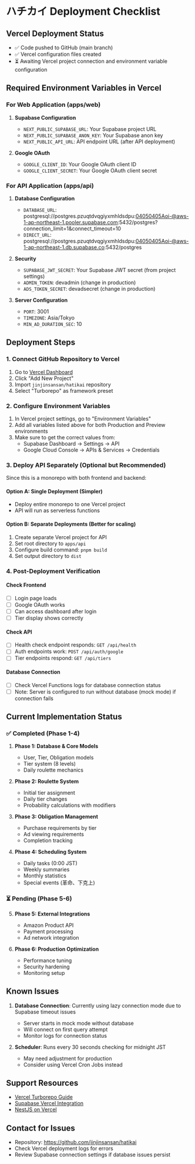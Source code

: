 # ハチカイ Deployment Checklist

## Vercel Deployment Status
- ✅ Code pushed to GitHub (main branch)
- ✅ Vercel configuration files created
- ⏳ Awaiting Vercel project connection and environment variable configuration

## Required Environment Variables in Vercel

### For Web Application (apps/web)
1. **Supabase Configuration**
   - `NEXT_PUBLIC_SUPABASE_URL`: Your Supabase project URL
   - `NEXT_PUBLIC_SUPABASE_ANON_KEY`: Your Supabase anon key
   - `NEXT_PUBLIC_API_URL`: API endpoint URL (after API deployment)

2. **Google OAuth**
   - `GOOGLE_CLIENT_ID`: Your Google OAuth client ID
   - `GOOGLE_CLIENT_SECRET`: Your Google OAuth client secret

### For API Application (apps/api)
1. **Database Configuration**
   - `DATABASE_URL`: postgresql://postgres.pzuqtdvqgiyxmhldsdpu:04050405Aoi-@aws-1-ap-northeast-1.pooler.supabase.com:5432/postgres?connection_limit=1&connect_timeout=10
   - `DIRECT_URL`: postgresql://postgres.pzuqtdvqgiyxmhldsdpu:04050405Aoi-@aws-1-ap-northeast-1.db.supabase.co:5432/postgres

2. **Security**
   - `SUPABASE_JWT_SECRET`: Your Supabase JWT secret (from project settings)
   - `ADMIN_TOKEN`: devadmin (change in production)
   - `ADS_TOKEN_SECRET`: devadsecret (change in production)

3. **Server Configuration**
   - `PORT`: 3001
   - `TIMEZONE`: Asia/Tokyo
   - `MIN_AD_DURATION_SEC`: 10

## Deployment Steps

### 1. Connect GitHub Repository to Vercel
1. Go to [Vercel Dashboard](https://vercel.com/dashboard)
2. Click "Add New Project"
3. Import `jinjinsansan/hatikai` repository
4. Select "Turborepo" as framework preset

### 2. Configure Environment Variables
1. In Vercel project settings, go to "Environment Variables"
2. Add all variables listed above for both Production and Preview environments
3. Make sure to get the correct values from:
   - Supabase Dashboard → Settings → API
   - Google Cloud Console → APIs & Services → Credentials

### 3. Deploy API Separately (Optional but Recommended)
Since this is a monorepo with both frontend and backend:

#### Option A: Single Deployment (Simpler)
- Deploy entire monorepo to one Vercel project
- API will run as serverless functions

#### Option B: Separate Deployments (Better for scaling)
1. Create separate Vercel project for API
2. Set root directory to `apps/api`
3. Configure build command: `pnpm build`
4. Set output directory to `dist`

### 4. Post-Deployment Verification

#### Check Frontend
- [ ] Login page loads
- [ ] Google OAuth works
- [ ] Can access dashboard after login
- [ ] Tier display shows correctly

#### Check API
- [ ] Health check endpoint responds: `GET /api/health`
- [ ] Auth endpoints work: `POST /api/auth/google`
- [ ] Tier endpoints respond: `GET /api/tiers`

#### Database Connection
- [ ] Check Vercel Functions logs for database connection status
- [ ] Note: Server is configured to run without database (mock mode) if connection fails

## Current Implementation Status

### ✅ Completed (Phase 1-4)
1. **Phase 1: Database & Core Models**
   - User, Tier, Obligation models
   - Tier system (8 levels)
   - Daily roulette mechanics

2. **Phase 2: Roulette System**
   - Initial tier assignment
   - Daily tier changes
   - Probability calculations with modifiers

3. **Phase 3: Obligation Management**
   - Purchase requirements by tier
   - Ad viewing requirements
   - Completion tracking

4. **Phase 4: Scheduling System**
   - Daily tasks (0:00 JST)
   - Weekly summaries
   - Monthly statistics
   - Special events (革命、下克上)

### ⏳ Pending (Phase 5-6)
5. **Phase 5: External Integrations**
   - Amazon Product API
   - Payment processing
   - Ad network integration

6. **Phase 6: Production Optimization**
   - Performance tuning
   - Security hardening
   - Monitoring setup

## Known Issues
1. **Database Connection**: Currently using lazy connection mode due to Supabase timeout issues
   - Server starts in mock mode without database
   - Will connect on first query attempt
   - Monitor logs for connection status

2. **Scheduler**: Runs every 30 seconds checking for midnight JST
   - May need adjustment for production
   - Consider using Vercel Cron Jobs instead

## Support Resources
- [Vercel Turborepo Guide](https://vercel.com/docs/monorepos/turborepo)
- [Supabase Vercel Integration](https://supabase.com/docs/guides/getting-started/quickstarts/nextjs)
- [NestJS on Vercel](https://vercel.com/guides/using-express-with-vercel)

## Contact for Issues
- Repository: https://github.com/jinjinsansan/hatikai
- Check Vercel deployment logs for errors
- Review Supabase connection settings if database issues persist